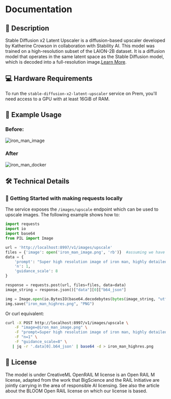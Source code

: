# Documentation

## 📌 Description

Stable Diffusion x2 Latent Upscaler is a diffusion-based upscaler developed by Katherine Crowson in collaboration with Stability AI. This model was trained on a high-resolution subset of the LAION-2B dataset. It is a diffusion model that operates in the same latent space as the Stable Diffusion model, which is decoded into a full-resolution image.<a href='https://huggingface.co/stabilityai/sd-x2-latent-upscaler' target='_blank'>Learn More</a>.

## 💻 Hardware Requirements

To run the `stable-diffusion-x2-latent-upscaler` service on Prem, you'll need access to a GPU with at least 16GiB of RAM.

## 📒 Example Usage
### Before:
![iron_man_image](https://github.com/premAI-io/prem-registry/assets/35634788/83122d2a-6951-4c66-afc1-f46a76472640)


### After
![iron_man_docker](https://github.com/premAI-io/prem-registry/assets/35634788/b3b41d3a-d62f-47d0-bedb-8564f7f39882)


## 🛠️ Technical Details

### 🚀 Getting Started with making requests locally

The service exposes the `/images/upscale` endpoint which can be used to upscale images. The following example shows how to:

```python
import requests
import io
import base64
from PIL import Image

url = 'http://localhost:8997/v1/images/upscale'
files = {'image': open('iron_man_image.png', 'rb')}  #assuming we have an avg resolution quality iron man image here
data = {
    'prompt': "Super high resolution image of iron man, highly detailed, real life.",
    'n': 1,
    'guidance_scale': 8
}

response = requests.post(url, files=files, data=data)
image_string = response.json()["data"][0]["b64_json"]

img = Image.open(io.BytesIO(base64.decodebytes(bytes(image_string, "utf-8"))))
img.save("iron_man_highres.png", "PNG")

```

Or curl equivalent:
```bash
curl -X POST http://localhost:8997/v1/images/upscale \
    -F "image=@iron_man_image.png" \
    -F "prompt=Super high resolution image of iron man, highly detailed, real life." \
    -F "n=1" \
    -F "guidance_scale=8" \
   | jq -r '.data[0].b64_json' | base64 -d > iron_man_highres.png
```

## 📜 License

The model is under CreativeML OpenRAIL M license is an Open RAIL M license, adapted from the work that BigScience and the RAIL Initiative are jointly carrying in the area of responsible AI licensing. See also the article about the BLOOM Open RAIL license on which our license is based.

